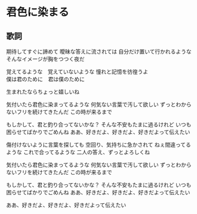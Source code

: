 # 君色に染まる

## 歌詞
期待してすぐに諦めて
曖昧な答えに流されては
自分だけ置いて行かれるような
そんなイメージが胸をつつく夜だ

覚えてるような　覚えていないような
憧れと記憶を彷徨うよ	
僕は君のために　君は僕のために	

生まれたならちょっと嬉しいね

気付いたら君色に染まってるような
何気ない言葉で汚して欲しい
ずっとわからないフリを続けてきたんだ
この時が来るまで

もしかして、君と釣り合ってないかな？
そんな不安もたまに過るけれど
いつも困らせてばかりでごめんね
ああ、好きだよ、好きだよ、好きだよって伝えたい

傷付けないように言葉を探しても
空回り、気持ちに急かされて
ねぇ間違ってるような これで合ってるような
二人の答え、ずっとよろしくね

気付いたら君色に染まってるような
何気ない言葉で汚して欲しい
ずっとわからないフリを続けてきたんだ
この時が来るまで

もしかして、君と釣り合ってないかな？
そんな不安もたまに過るけれど
いつも困らせてばかりでごめんね
ああ、好きだよ、好きだよ、好きだよって伝えたい

ああ、好きだよ、好きだよ、好きだよって伝えたい